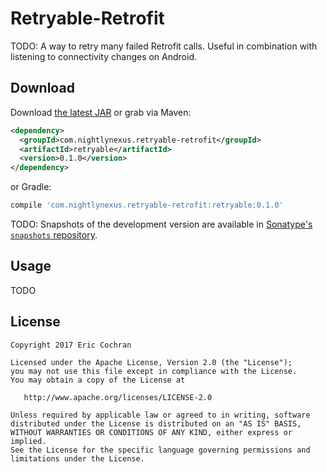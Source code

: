 Retryable-Retrofit
====================

TODO: A way to retry many failed Retrofit calls. Useful in combination with listening to connectivity changes on Android.


Download
--------

Download [the latest JAR][jar] or grab via Maven:
```xml
<dependency>
  <groupId>com.nightlynexus.retryable-retrofit</groupId>
  <artifactId>retryable</artifactId>
  <version>0.1.0</version>
</dependency>
```
or Gradle:
```groovy
compile 'com.nightlynexus.retryable-retrofit:retryable:0.1.0'
```

TODO: Snapshots of the development version are available in [Sonatype's `snapshots` repository][snap].



Usage
-----

TODO


License
-------

    Copyright 2017 Eric Cochran

    Licensed under the Apache License, Version 2.0 (the "License");
    you may not use this file except in compliance with the License.
    You may obtain a copy of the License at

       http://www.apache.org/licenses/LICENSE-2.0

    Unless required by applicable law or agreed to in writing, software
    distributed under the License is distributed on an "AS IS" BASIS,
    WITHOUT WARRANTIES OR CONDITIONS OF ANY KIND, either express or implied.
    See the License for the specific language governing permissions and
    limitations under the License.



 [jar]: https://search.maven.org/remote_content?g=com.nightlynexus&a=retryable&v=LATEST
 [snap]: https://oss.sonatype.org/content/repositories/snapshots/
